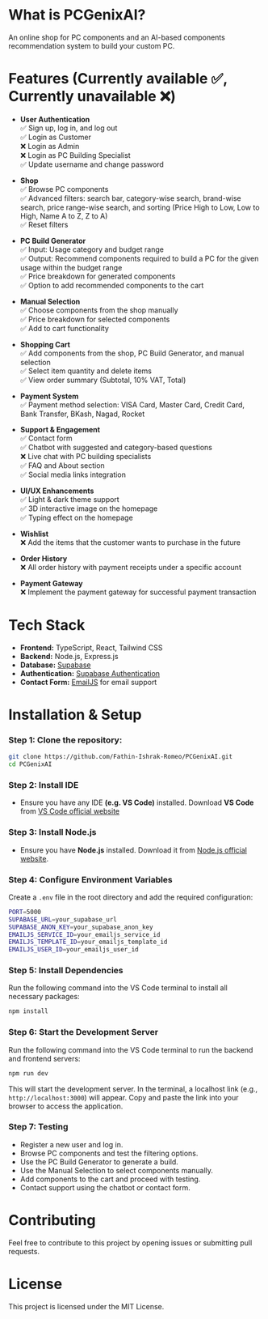 # What is PCGenixAI?
An online shop for PC components and an AI-based components recommendation system to build your custom PC.

# Features (Currently available ✅, Currently unavailable ❌)
- **User Authentication**  
  ✅ Sign up, log in, and log out <br>
  ✅ Login as Customer <br>
  ❌ Login as Admin <br>
  ❌ Login as PC Building Specialist <br>
  ✅ Update username and change password

- **Shop** <br>
  ✅ Browse PC components <br>
  ✅ Advanced filters: search bar, category-wise search, brand-wise search, price range-wise search, and sorting (Price High to Low, Low to High, Name A to Z, Z to A) <br>
  ✅ Reset filters

- **PC Build Generator** <br>
  ✅ Input: Usage category and budget range <br>
  ✅ Output: Recommend components required to build a PC for the given usage within the budget range <br>
  ✅ Price breakdown for generated components <br>
  ✅ Option to add recommended components to the cart

- **Manual Selection** <br>
  ✅ Choose components from the shop manually <br>
  ✅ Price breakdown for selected components <br>
  ✅ Add to cart functionality

- **Shopping Cart** <br>
  ✅ Add components from the shop, PC Build Generator, and manual selection <br>
  ✅ Select item quantity and delete items <br>
  ✅ View order summary (Subtotal, 10% VAT, Total) <br>

- **Payment System** <br>
  ✅ Payment method selection: VISA Card, Master Card, Credit Card, Bank Transfer, BKash, Nagad, Rocket

- **Support & Engagement** <br>
  ✅ Contact form <br>
  ✅ Chatbot with suggested and category-based questions <br>
  ❌ Live chat with PC building specialists <br>
  ✅ FAQ and About section <br>
  ✅ Social media links integration <br>

- **UI/UX Enhancements** <br>
  ✅ Light & dark theme support <br>
  ✅ 3D interactive image on the homepage <br>
  ✅ Typing effect on the homepage

- **Wishlist** <br>
  ❌ Add the items that the customer wants to purchase in the future

- **Order History** <br>
  ❌ All order history with payment receipts under a specific account

- **Payment Gateway** <br>
  ❌ Implement the payment gateway for successful payment transaction


# Tech Stack
- **Frontend:** TypeScript, React, Tailwind CSS
- **Backend:** Node.js, Express.js
- **Database:** [Supabase](https://supabase.com/)
- **Authentication:** [Supabase Authentication](https://supabase.com/)
- **Contact Form:** [EmailJS](https://dashboard.emailjs.com/sign-up) for email support

# Installation & Setup
### Step 1: Clone the repository:
   ```sh
   git clone https://github.com/Fathin-Ishrak-Romeo/PCGenixAI.git
   cd PCGenixAI
   ```
### Step 2: Install IDE
- Ensure you have any IDE **(e.g. VS Code)** installed. Download **VS Code** from [VS Code official website](https://code.visualstudio.com/)

### Step 3: Install Node.js
- Ensure you have **Node.js** installed. Download it from [Node.js official website](https://nodejs.org/).

### Step 4: Configure Environment Variables
Create a `.env` file in the root directory and add the required configuration:
   ```sh
   PORT=5000
   SUPABASE_URL=your_supabase_url
   SUPABASE_ANON_KEY=your_supabase_anon_key
   EMAILJS_SERVICE_ID=your_emailjs_service_id
   EMAILJS_TEMPLATE_ID=your_emailjs_template_id
   EMAILJS_USER_ID=your_emailjs_user_id
   ```

### Step 5: Install Dependencies
Run the following command into the VS Code terminal to install all necessary packages:
   ```sh
   npm install
   ```

### Step 6: Start the Development Server
Run the following command into the VS Code terminal to run the backend and frontend servers:
   ```sh
   npm run dev
   ```
This will start the development server. In the terminal, a localhost link (e.g., `http://localhost:3000`) will appear. Copy and paste the link into your browser to access the application. 

### Step 7: Testing
- Register a new user and log in.
- Browse PC components and test the filtering options.
- Use the PC Build Generator to generate a build.
- Use the Manual Selection to select components manually.
- Add components to the cart and proceed with testing.
- Contact support using the chatbot or contact form.

# Contributing
Feel free to contribute to this project by opening issues or submitting pull requests.

# License
This project is licensed under the MIT License.
